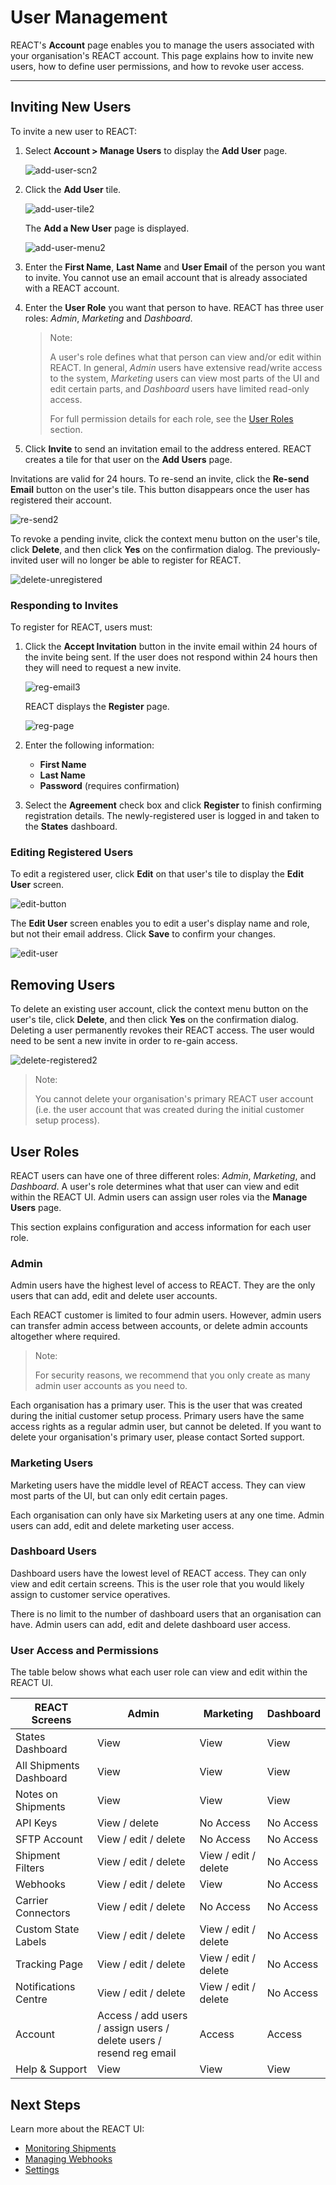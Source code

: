# User Management

REACT's **Account** page enables you to manage the users associated with your organisation's REACT account. This page explains how to invite new users, how to define user permissions, and how to revoke user access.

---
## Inviting New Users

To invite a new user to REACT:

1. Select **Account > Manage Users** to display the **Add User** page.

   ![add-user-scn2](images/add-user-scn2.png)

2. Click the **Add User** tile.

   ![add-user-tile2](images/add-user-tile2.png)

   The **Add a New User** page is displayed.

   ![add-user-menu2](images/add-user-menu2.png)

3. Enter the **First Name**, **Last Name** and **User Email** of the person you want to invite. You cannot use an email account that is already associated with a REACT account.
4. Enter the **User Role** you want that person to have. REACT has three user roles: *Admin*, *Marketing* and *Dashboard*. 

   > <span class="note-header">Note:</span>
   > 
   > A user's role defines what that person can view and/or edit within REACT. In general, _Admin_ users have extensive read/write access to the system, _Marketing_ users can view most parts of the UI and edit certain parts, and _Dashboard_ users have limited read-only access. 
   >
   > For full permission details for each role, see the [User Roles](#user-roles) section.
5. Click **Invite** to send an invitation email to the address entered. REACT creates a tile for that user on the **Add Users** page. 

Invitations are valid for 24 hours. To re-send an invite, click the **Re-send Email** button on the user's tile. This button disappears once the user has registered their account.

   ![re-send2](images/re-send2.png)

To revoke a pending invite, click the context menu button on the user's tile, click **Delete**, and then click **Yes** on the confirmation dialog. The previously-invited user will no longer be able to register for REACT.

   ![delete-unregistered](images/delete-unregistered.png)

### Responding to Invites

To register for REACT, users must:

1. Click the **Accept Invitation** button in the invite email within 24 hours of the invite being sent. If the user does not respond within 24 hours then they will need to request a new invite. 

   ![reg-email3](images/reg-email3.png)

    REACT displays the **Register** page.

   ![reg-page](images/reg-page.png)

2. Enter the following information:
   * **First Name**
   * **Last Name**
   * **Password** (requires confirmation)

3. Select the **Agreement** check box and click **Register** to finish confirming registration details. The newly-registered user is logged in and taken to the **States** dashboard.

### Editing Registered Users

To edit a registered user, click **Edit** on that user's tile to display the **Edit User** screen.

   ![edit-button](images/edit-button.png)

The **Edit User** screen enables you to edit a user's display name and role, but not their email address. Click **Save** to confirm your changes.

   ![edit-user](images/edit-user.png)

## Removing Users

To delete an existing user account, click the context menu button on the user's tile, click **Delete**, and then click **Yes** on the confirmation dialog. Deleting a user permanently revokes their REACT access. The user would need to be sent a new invite in order to re-gain access.

   ![delete-registered2](images/delete-registered2.png)

> <span class="note-header">Note:</span>
>
> You cannot delete your organisation's primary REACT user account (i.e. the user account that was created during the initial customer setup process).

## User Roles

REACT users can have one of three different roles: _Admin_, _Marketing_, and _Dashboard_. A user's role determines what that user can view and edit within the REACT UI. Admin users can assign user roles via the **Manage Users** page.

This section explains configuration and access information for each user role.

### Admin 

Admin users have the highest level of access to REACT. They are the only users that can add, edit and delete user accounts.

Each REACT customer is limited to four admin users. However, admin users can transfer admin access between accounts, or delete admin accounts altogether where required.

> <span class="note-header">Note:</span>
>
> For security reasons, we recommend that you only create as many admin user accounts as you need to.

Each organisation has a primary user. This is the user that was created during the initial customer setup process. Primary users have the same access rights as a regular admin user, but cannot be deleted. If you want to delete your organisation's primary user, please contact Sorted support.

### Marketing Users

Marketing users have the middle level of REACT access. They can view most parts of the UI, but can only edit certain pages.

Each organisation can only have six Marketing users at any one time. Admin users can add, edit and delete marketing user access.

### Dashboard Users

Dashboard users have the lowest level of REACT access. They can only view and edit certain screens. This is the user role that you would likely assign to customer service operatives.

There is no limit to the number of dashboard users that an organisation can have. Admin users can add, edit and delete dashboard user access.

### User Access and Permissions

The table below shows what each user role can view and edit within the REACT UI.

<div class="table-1">

| REACT Screens            | Admin                                                                   | Marketing             | Dashboard             |
|--------------------------|-------------------------------------------------------------------------|-----------------------|-----------------------|
| States Dashboard         | View                                                                    | View                  | View                  |
| All Shipments Dashboard  | View                                                                    | View                  | View                  |
| Notes on Shipments       | View                                                    | View   | View   |
| API Keys                 | View / delete                                                    | No Access             | No Access             |
| SFTP Account             | View / edit / delete                                                    | No Access             | No Access             |
| Shipment Filters         | View / edit / delete                                                    | View / edit / delete  | No Access             |
| Webhooks                 | View / edit / delete                                                    | View                  | No Access             |
| Carrier Connectors       | View / edit / delete                                                    | No Access             | No Access             |
| Custom State Labels      | View / edit / delete                                                    | View / edit / delete  | No Access             |
| Tracking Page            | View / edit / delete                                                    | View / edit / delete  | No Access             |
| Notifications Centre     | View / edit / delete                                                    | View / edit / delete  | No Access             |
| Account                  | Access / add users / assign users / delete users / resend reg email  | Access            | Access            |
| Help & Support           | View                                                                    | View                  | View                  |

</div>

## Next Steps

Learn more about the REACT UI:

* [Monitoring Shipments](https://docs.sorted.com/react/monitoring-shipments/)
* [Managing Webhooks](https://docs.sorted.com/react/managing-webhooks/)
* [Settings](https://docs.sorted.com/react/settings/)
